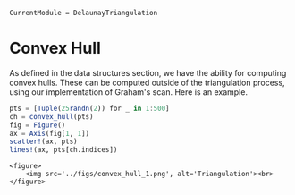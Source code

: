 ```@meta
CurrentModule = DelaunayTriangulation
```

# Convex Hull

As defined in the data structures section, we have the ability for computing convex hulls. These can be computed outside of the triangulation process, using our implementation of Graham's scan. Here is an example.

```julia
pts = [Tuple(25randn(2)) for _ in 1:500]
ch = convex_hull(pts)
fig = Figure()
ax = Axis(fig[1, 1])
scatter!(ax, pts)
lines!(ax, pts[ch.indices])
```

```@raw html
<figure>
    <img src='../figs/convex_hull_1.png', alt='Triangulation'><br>
</figure>
```